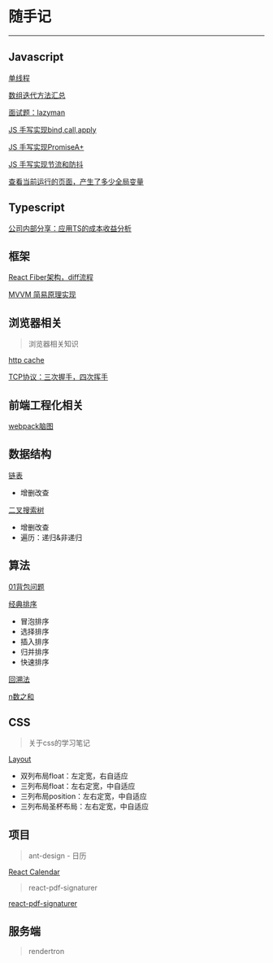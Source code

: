 # 随手记

---

## Javascript

[单线程](https://github.com/buynao/notes/blob/master/javascript/singleThreaded.md)

[数组迭代方法汇总](https://github.com/buynao/notes/blob/master/javascript/array/iteration.md)

[面试题：lazyman](https://github.com/buynao/notes/blob/master/javascript/lazyman/index.js)

[JS 手写实现bind,call,apply](https://github.com/buynao/notes/blob/master/javascript/bind/index.js)

[JS 手写实现PromiseA+](https://github.com/buynao/notes/blob/master/promise/index.js)

[JS 手写实现节流和防抖](https://github.com/buynao/notes/blob/master/throttle&debounce/index.js)

[查看当前运行的页面，产生了多少全局变量](https://github.com/buynao/notes/blob/master/javascript/webVars/index.js)

## Typescript

[公司内部分享：应用TS的成本收益分析](https://github.com/buynao/notes/blob/master/typesript/xx%E5%BA%94%E7%94%A8TS%E7%9A%84%E6%88%90%E6%9C%AC%E6%94%B6%E7%9B%8A%E5%88%86%E6%9E%90.pdf)

## 框架

[React Fiber架构，diff流程](https://github.com/buynao/notes/blob/master/react/Fiber&Diff.md)

[MVVM 简易原理实现](https://github.com/buynao/notes/blob/master/mvvm/index.js)

## 浏览器相关

> 浏览器相关知识

[http cache](https://github.com/buynao/notes/blob/master/browser/httpCache.md)

[TCP协议：三次握手，四次挥手](https://www.processon.com/view/link/5cc6e156e4b09b16ffcd25d2)

## 前端工程化相关

[webpack脑图](http://assets.processon.com/chart_image/5cc2c012e4b06bcc138d6d6e.png?_=1556543302476)

## 数据结构

[链表](https://github.com/buynao/notes/blob/master/dataStructure/linkedList/index.js)
- 增删改查

[二叉搜索树](https://github.com/buynao/notes/blob/master/dataStructure/binarySearchTree/index.js)
- 增删改查
- 遍历：递归&非递归

## 算法

[01背包问题](https://github.com/buynao/notes/blob/master/algorithm/01knapsack/index.js)

[经典排序](https://github.com/buynao/notes/blob/master/algorithm/sort/index.js)
- 冒泡排序
- 选择排序
- 插入排序
- 归并排序
- 快速排序
 
[回溯法](https://github.com/buynao/notes/blob/master/algorithm/Backtracking/index.js)

[n数之和](https://github.com/buynao/notes/blob/master/algorithm/nsum/index.js)


## CSS

> 关于css的学习笔记

[Layout](https://github.com/buynao/notes/blob/master/css/layout/style.css)
- 双列布局float：左定宽，右自适应
- 三列布局float：左右定宽，中自适应
- 三列布局position：左右定宽，中自适应
- 三列布局圣杯布局：左右定宽，中自适应


## 项目

> ant-design - 日历

[React Calendar](https://github.com/buynao/notes/blob/master/antd/calendar.md)

>react-pdf-signaturer

[react-pdf-signaturer](https://github.com/buynao/react-pdf-signaturer/blob/main/notes.md)

## 服务端

> rendertron

[](https://github.com/buynao/notes/blob/master/server/RenderTron.pptx)